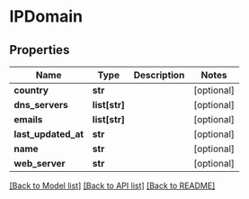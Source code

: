 # IPDomain

## Properties
Name | Type | Description | Notes
------------ | ------------- | ------------- | -------------
**country** | **str** |  | [optional] 
**dns_servers** | **list[str]** |  | [optional] 
**emails** | **list[str]** |  | [optional] 
**last_updated_at** | **str** |  | [optional] 
**name** | **str** |  | [optional] 
**web_server** | **str** |  | [optional] 

[[Back to Model list]](../README.md#documentation-for-models) [[Back to API list]](../README.md#documentation-for-api-endpoints) [[Back to README]](../README.md)

